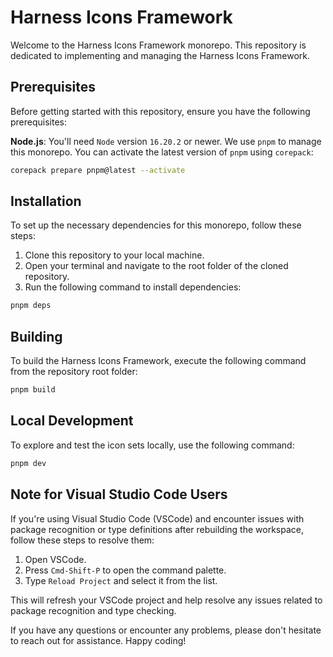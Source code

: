 # Harness Icons Framework

Welcome to the Harness Icons Framework monorepo. This repository is dedicated to implementing and managing the Harness Icons Framework.

## Prerequisites

Before getting started with this repository, ensure you have the following prerequisites:

**Node.js**: You'll need `Node` version `16.20.2` or newer.
We use `pnpm` to manage this monorepo. You can activate the latest version of `pnpm` using `corepack`:

```sh
corepack prepare pnpm@latest --activate
```

## Installation

To set up the necessary dependencies for this monorepo, follow these steps:

1. Clone this repository to your local machine.
2. Open your terminal and navigate to the root folder of the cloned repository.
3. Run the following command to install dependencies:

```sh
pnpm deps
```

## Building

To build the Harness Icons Framework, execute the following command from the repository root folder:

```sh
pnpm build
```

## Local Development

To explore and test the icon sets locally, use the following command:

```sh
pnpm dev
```

## Note for Visual Studio Code Users

If you're using Visual Studio Code (VSCode) and encounter issues with package recognition or type definitions after rebuilding the workspace, follow these steps to resolve them:

1. Open VSCode.
2. Press `Cmd-Shift-P` to open the command palette.
3. Type `Reload Project` and select it from the list.

This will refresh your VSCode project and help resolve any issues related to package recognition and type checking.

If you have any questions or encounter any problems, please don't hesitate to reach out for assistance. Happy coding!
